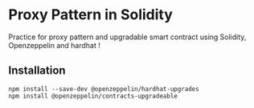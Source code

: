 # Proxy Pattern in Solidity

Practice for proxy pattern and upgradable smart contract using Solidity, Openzeppelin and hardhat !

## Installation

```
npm install --save-dev @openzeppelin/hardhat-upgrades
npm install @openzeppelin/contracts-upgradeable   
```